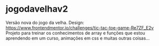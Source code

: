 # jogodavelhav2

Versão nova do jogo da velha. Design: https://www.frontendmentor.io/challenges/tic-tac-toe-game-Re7ZF_E2v
Projeto para treinar os conhecimentos de array e funções que estou aprendendo em um curso, animações em css e muitas outras coisas...
